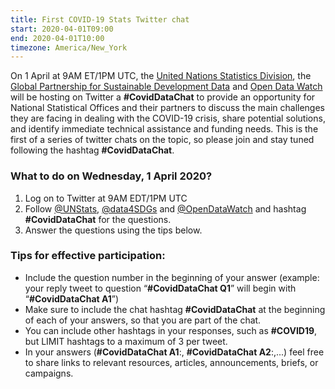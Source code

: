 ```yaml
---
title: First COVID-19 Stats Twitter chat
start: 2020-04-01T09:00
end: 2020-04-01T10:00
timezone: America/New_York
---
```


On 1 April at 9AM ET/1PM UTC, the
[United Nations Statistics Division](https://unstats.un.org/), the
[Global Partnership for Sustainable Development Data](http://www.data4sdgs.org/)
and [Open Data Watch](https://opendatawatch.com/) will be hosting on Twitter a
**#CovidDataChat** to provide an opportunity for National Statistical Offices
and their partners to discuss the main challenges they are facing in dealing
with the COVID-19 crisis, share potential solutions, and identify immediate
technical assistance and funding needs. This is the first of a series of twitter
chats on the topic, so please join and stay tuned following the hashtag
**#CovidDataChat**.

### What to do on Wednesday, 1 April 2020?

1.  Log on to Twitter at 9AM EDT/1PM UTC
2.  Follow [@UNStats](https://twitter.com/UNStats),
    [@data4SDGs](https://twitter.com/data4SDGs) and
    [@OpenDataWatch](https://twitter.com/OpenDataWatch) and hashtag
    **#CovidDataChat** for the questions.
3.  Answer the questions using the tips below.

### Tips for effective participation:

- Include the question number in the beginning of your answer (example: your
  reply tweet to question “**#CovidDataChat Q1**” will begin with
  “**#CovidDataChat A1**”)
- Make sure to include the chat hashtag **#CovidDataChat** at the beginning of
  each of your answers, so that you are part of the chat.
- You can include other hashtags in your responses, such as **#COVID19**, but
  LIMIT hashtags to a maximum of 3 per tweet.
- In your answers (**#CovidDataChat A1**:, **#CovidDataChat A2**:,...) feel free
  to share links to relevant resources, articles, announcements, briefs, or
  campaigns.
